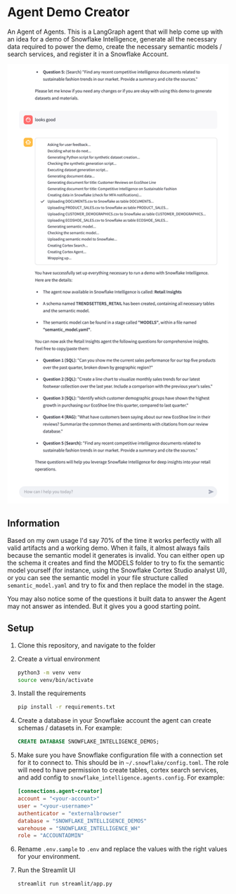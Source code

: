 # Agent Demo Creator

An Agent of Agents. This is a LangGraph agent that will help come up with an idea for a demo of Snowflake Intelligence, generate all the necessary data required to power the demo, create the necessary semantic models / search services, and register it in a Snowflake Account.

![Screenshot](./assets/screenshot.png)

## Information

Based on my own usage I'd say 70% of the time it works perfectly with all valid artifacts and a working demo. When it fails, it almost always fails because the semantic model it generates is invalid. You can either open up the schema it creates and find the MODELS folder to try to fix the semantic model yourself (for instance, using the Snowflake Cortex Studio analyst UI), or you can see the semantic model in your file structure called `semantic_model.yaml` and try to fix and then replace the model in the stage.

You may also notice some of the questions it built data to answer the Agent may not answer as intended. But it gives you a good starting point.

## Setup

1. Clone this repository, and navigate to the folder
2. Create a virtual environment

    ```bash
    python3 -m venv venv
    source venv/bin/activate
    ```
3. Install the requirements

    ```bash
    pip install -r requirements.txt
    ```

5. Create a database in your Snowflake account the agent can create schemas / datasets in. For example:

    ```sql
    CREATE DATABASE SNOWFLAKE_INTELLIGENCE_DEMOS;
    ```

4. Make sure you have Snowflake configuration file with a connection set for it to connect to. This should be in `~/.snowflake/config.toml`. The role will need to have permission to create tables, cortex search services, and add config to `snowflake_intelligence.agents.config`. For example:

    ```toml
    [connections.agent-creator]
    account = "<your-account>"
    user = "<your-username>"
    authenticator = "externalbrowser"
    database = "SNOWFLAKE_INTELLIGENCE_DEMOS"
    warehouse = "SNOWFLAKE_INTELLIGENCE_WH"
    role = "ACCOUNTADMIN"
    ```

5. Rename `.env.sample` to `.env` and replace the values with the right values for your environment.

6. Run the Streamlit UI

    ```bash
    streamlit run streamlit/app.py
    ```
